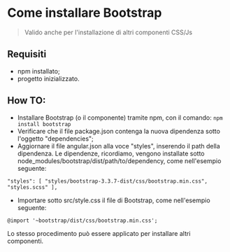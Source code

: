 # Come installare Bootstrap

> Valido anche per l'installazione di altri componenti CSS/Js

## Requisiti
+ npm installato;
+ progetto inizializzato.

## How TO:
- Installare Bootstrap (o il componente) tramite npm, con il comando:
`npm install bootstrap`
- Verificare che il file package.json contenga la nuova dipendenza sotto l'oggetto "dependencies";
- Aggiornare il file angular.json alla voce "styles", inserendo il path della dipendenza. Le dipendenze, ricordiamo, vengono installate sotto node_modules/bootstrap/dist/path/to/dependency, come nell'esempio seguente:

`
"styles": [
  "styles/bootstrap-3.3.7-dist/css/bootstrap.min.css",
  "styles.scss"
],
`

- Importare sotto src/style.css il file di Bootstrap, come nell'esempio seguente:

`@import '~bootstrap/dist/css/bootstrap.min.css';`

Lo stesso procedimento può essere applicato per installare altri componenti.
